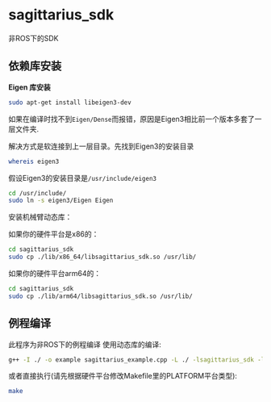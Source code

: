 # sagittarius_sdk

非ROS下的SDK

## 依赖库安装

**Eigen 库安装**

```bash
sudo apt-get install libeigen3-dev
```

如果在编译时找不到`Eigen/Dense`而报错，原因是Eigen3相比前一个版本多套了一层文件夹.

解决方式是软连接到上一层目录。先找到Eigen3的安装目录

```bash
whereis eigen3
```

假设Eigen3的安装目录是`/usr/include/eigen3`

```bash
cd /usr/include/
sudo ln -s eigen3/Eigen Eigen
```

安装机械臂动态库：

如果你的硬件平台是x86的：

```bash
cd sagittarius_sdk
sudo cp ./lib/x86_64/libsagittarius_sdk.so /usr/lib/
```

如果你的硬件平台arm64的：

```bash
cd sagittarius_sdk
sudo cp ./lib/arm64/libsagittarius_sdk.so /usr/lib/
```

## 

## 例程编译

此程序为非ROS下的例程编译
使用动态库的编译:

```bash
g++ -I ./ -o example sagittarius_example.cpp -L ./ -lsagittarius_sdk -lpthread -lboost_system -lboost_thread
```

或者直接执行(请先根据硬件平台修改Makefile里的PLATFORM平台类型):

```bash
make
```

